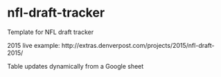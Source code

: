 # nfl-draft-tracker
<p>Template for NFL draft tracker</p>
<p>2015 live example: http://extras.denverpost.com/projects/2015/nfl-draft-2015/</p>
<p>Table updates dynamically from a Google sheet</p>
